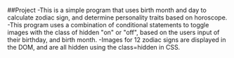 ##Project
-This is a simple program that uses birth month and day to calculate zodiac sign, and determine personality traits based on horoscope.
-This program uses a combination of conditional statements to toggle images with the class of hidden "on" or "off", based on the users input of their birthday, and birth month. 
-Images for 12 zodiac signs are displayed in the DOM, and are all hidden using the class=hidden in CSS.
